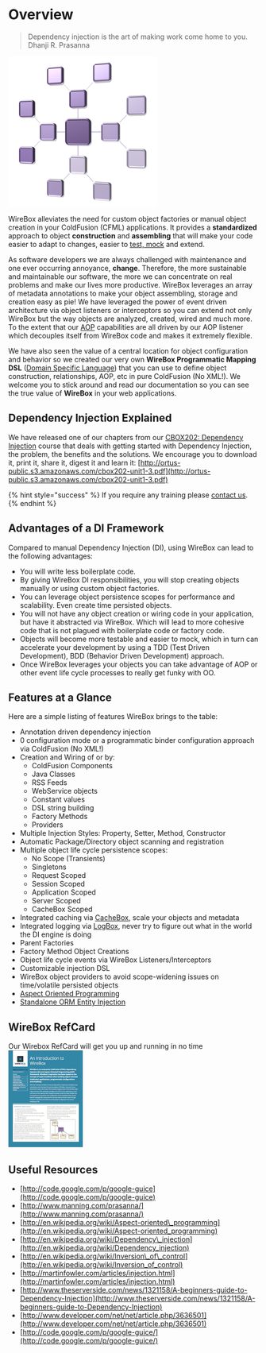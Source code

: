 # Overview

> Dependency injection is the art of making work come home to you.  
> Dhanji R. Prasanna

![](../.gitbook/assets/overview_WireBoxIcon.png)

WireBox alleviates the need for custom object factories or manual object creation in your ColdFusion \(CFML\) applications. It provides a **standardized** approach to object **construction** and **assembling** that will make your code easier to adapt to changes, easier to [test, mock](https://testbox.ortusbooks.com) and extend.

As software developers we are always challenged with maintenance and one ever occurring annoyance, **change**. Therefore, the more sustainable and maintainable our software, the more we can concentrate on real problems and make our lives more productive. WireBox leverages an array of metadata annotations to make your object assembling, storage and creation easy as pie! We have leveraged the power of event driven architecture via object listeners or interceptors so you can extend not only WireBox but the way objects are analyzed, created, wired and much more. To the extent that our [AOP](overview.md) capabilities are all driven by our AOP listener which decouples itself from WireBox code and makes it extremely flexible.

We have also seen the value of a central location for object configuration and behavior so we created our very own **WireBox Programmatic Mapping DSL** \([Domain Specific Language](http://en.wikipedia.org/wiki/Domain-specific_language)\) that you can use to define object construction, relationships, AOP, etc in pure ColdFusion \(No XML!\). We welcome you to stick around and read our documentation so you can see the true value of **WireBox** in your web applications.

## Dependency Injection Explained

We have released one of our chapters from our [CBOX202: Dependency Injection](https://www.ortussolutions.com/learn) course that deals with getting started with Dependency Injection, the problem, the benefits and the solutions. We encourage you to download it, print it, share it, digest it and learn it: [http://ortus-public.s3.amazonaws.com/cbox202-unit1-3.pdf](http://ortus-public.s3.amazonaws.com/cbox202-unit1-3.pdf)

{% hint style="success" %}
If you require any training please [contact us](https://www.ortussolutions.com/learn).
{% endhint %}

## Advantages of a DI Framework

Compared to manual Dependency Injection \(DI\), using WireBox can lead to the following advantages:

* You will write less boilerplate code.
* By giving WireBox DI responsibilities, you will stop creating objects manually or using custom object factories.
* You can leverage object persistence scopes for performance and scalability. Even create time persisted objects.
* You will not have any object creation or wiring code in your application, but have it abstracted via WireBox. Which will lead to more cohesive code that is not plagued with boilerplate code or factory code.
* Objects will become more testable and easier to mock, which in turn can accelerate your development by using a TDD \(Test Driven Development\), BDD \(Behavior Driven Development\) approach.
* Once WireBox leverages your objects you can take advantage of AOP or other event life cycle processes to really get funky with OO.

## Features at a Glance

Here are a simple listing of features WireBox brings to the table:

* Annotation driven dependency injection
* 0 configuration mode or a programmatic binder configuration approach via ColdFusion \(No XML!\)
* Creation and Wiring of or by:
  * ColdFusion Components
  * Java Classes
  * RSS Feeds
  * WebService objects
  * Constant values
  * DSL string building
  * Factory Methods
  * Providers
* Multiple Injection Styles: Property, Setter, Method, Constructor
* Automatic Package/Directory object scanning and registration
* Multiple object life cycle persistence scopes:
  * No Scope \(Transients\)
  * Singletons
  * Request Scoped
  * Session Scoped
  * Application Scoped
  * Server Scoped
  * CacheBox Scoped
* Integrated caching via [CacheBox](https://cachebox.ortusbooks.com), scale your objects and metadata
* Integrated logging via [LogBox](https://logbox.ortusbooks.com), never try to figure out what in the world the DI engine is doing
* Parent Factories
* Factory Method Object Creations
* Object life cycle events via WireBox Listeners/Interceptors
* Customizable injection DSL
* WireBox object providers to avoid scope-widening issues on time/volatile persisted objects
* [Aspect Oriented Programming](overview.md)
* [Standalone ORM Entity Injection](../advanced-topics/orm-entity-injection.md)

## WireBox RefCard

Our Wirebox RefCard will get you up and running in no time [![](../.gitbook/assets/overview_wireboxrefcard.png)](https://github.com/ColdBox/cbox-refcards/raw/master/WireBox/WireBox-Refcard.pdf)

## Useful Resources

* [http://code.google.com/p/google-guice](http://code.google.com/p/google-guice)
* [http://www.manning.com/prasanna/](http://www.manning.com/prasanna/)
* [http://en.wikipedia.org/wiki/Aspect-oriented\_programming](http://en.wikipedia.org/wiki/Aspect-oriented_programming)
* [http://en.wikipedia.org/wiki/Dependency\_injection](http://en.wikipedia.org/wiki/Dependency_injection)
* [http://en.wikipedia.org/wiki/Inversion\_of\_control](http://en.wikipedia.org/wiki/Inversion_of_control)
* [http://martinfowler.com/articles/injection.html](http://martinfowler.com/articles/injection.html)
* [http://www.theserverside.com/news/1321158/A-beginners-guide-to-Dependency-Injection](http://www.theserverside.com/news/1321158/A-beginners-guide-to-Dependency-Injection)
* [http://www.developer.com/net/net/article.php/3636501](http://www.developer.com/net/net/article.php/3636501)
* [http://code.google.com/p/google-guice/](http://code.google.com/p/google-guice/)

